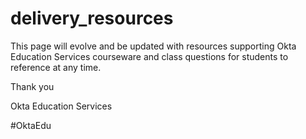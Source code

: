 # delivery_resources

<p>This page will evolve and be updated with resources supporting Okta Education Services courseware and class questions for students to reference at any time.</p>

Thank you



<p>Okta Education Services</p>
<p>#OktaEdu</p>
